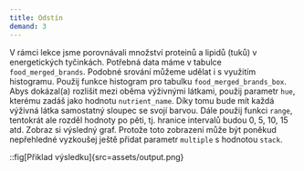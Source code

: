 ```yaml
---
title: Odstín
demand: 3
---
```


V rámci lekce jsme porovnávali množství proteinů a lipidů (tuků) v energetických tyčinkách. Potřebná data máme v tabulce `food_merged_brands`. Podobné srování můžeme udělat i s využitím histogramu. Použij funkce histogram pro tabulku `food_merged_brands_box`. Abys dokázal(a) rozlišit mezi oběma výživnými látkami, použij parametr `hue`, kterému zadáš jako hodnotu `nutrient_name`. Díky tomu bude mít každá výživná látka samostatný sloupec se svojí barvou. Dále použij funkci `range`, tentokrát ale rozděl hodnoty po pěti, tj. hranice intervalů budou 0, 5, 10, 15 atd. Zobraz si výsledný graf. Protože toto zobrazení může být poněkud nepřehledné vyzkoušej ještě přidat parametr `multiple` s hodnotou `stack`.

::fig[Přiklad výsledku]{src=assets/output.png}


